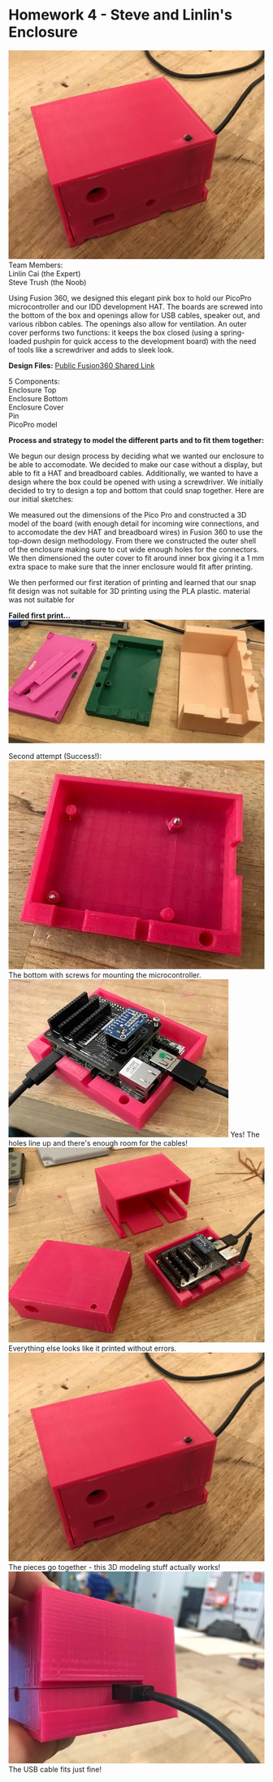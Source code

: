 # Homework 4 - Steve and Linlin's Enclosure<br>
<img src="images/assembled.jpg"/>
Team Members:<br>
Linlin Cai (the Expert)<br>
Steve Trush (the Noob)<br>

Using Fusion 360, we designed this elegant pink box to hold our PicoPro microcontroller and our IDD development HAT. The boards are screwed into the bottom of the box and openings allow for USB cables, speaker out, and various ribbon cables. The openings also allow for ventilation. An outer cover performs two functions: it keeps the box closed (using a spring-loaded pushpin for quick access to the development board) with the need of tools like a screwdriver and adds to sleek look.<br>  

<b>Design Files:</b>
<a href="http://a360.co/2fSzQgX">Public Fusion360 Shared Link</a><br>

5 Components:<br>
Enclosure Top<br>
Enclosure Bottom<br>
Enclosure Cover<br>
Pin<br>
PicoPro model<br>


<b>Process and strategy to model the different parts and to fit them together:</b>

We begun our design process by deciding what we wanted our enclosure to be able to accomodate. We decided to make our case without a display, but able to fit a HAT and breadboard cables. Additionally, we wanted to have a design where the box could be opened with using a screwdriver. We initially decided to try to design a top and bottom that could snap together. Here are our initial sketches:

We measured out the dimensions of the Pico Pro and constructed a 3D model of the board (with enough detail for incoming wire connections, and to accomodate the dev HAT and breadboard wires) in Fusion 360 to use the top-down design methodology. From there we constructed the outer shell of the enclosure making sure to cut wide enough holes for the connectors. We then dimensioned the outer cover to fit around inner box giving it a 1 mm extra space to make sure that the inner enclosure would fit after printing.

We then performed our first iteration of printing and learned that our snap fit design was not suitable for 3D printing using the PLA plastic. material was not suitable for 

<b>Failed first print...</b><br>
<img src="images/first_attempt.jpg"/><br>

Second attempt (Success!):<br>
<img src="images/bottom.jpg"/> The bottom with screws for mounting the microcontroller.
<img src="images/cables_plugged.jpg"/> Yes! The holes line up and there's enough room for the cables!
<img src="images/three_pieces.jpg"/> Everything else looks like it printed without errors.
<img src="images/assembled.jpg"/> The pieces go together - this 3D modeling stuff actually works!
<img src="images/usb_zoom.jpg"/> The USB cable fits just fine!


